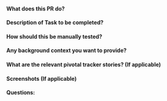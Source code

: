 #### What does this PR do?

#### Description of Task to be completed?

#### How should this be manually tested?

#### Any background context you want to provide?

#### What are the relevant pivotal tracker stories? (If applicable)

#### Screenshots (If applicable)

#### Questions:
